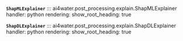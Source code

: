 **`ShapMLExplainer`**
::: ai4water.post_processing.explain.ShapMLExplainer
    handler: python
    rendering:
        show_root_heading: true

**`ShapDLExplainer`**
::: ai4water.post_processing.explain.ShapDLExplainer
    handler: python
    rendering:
        show_root_heading: true